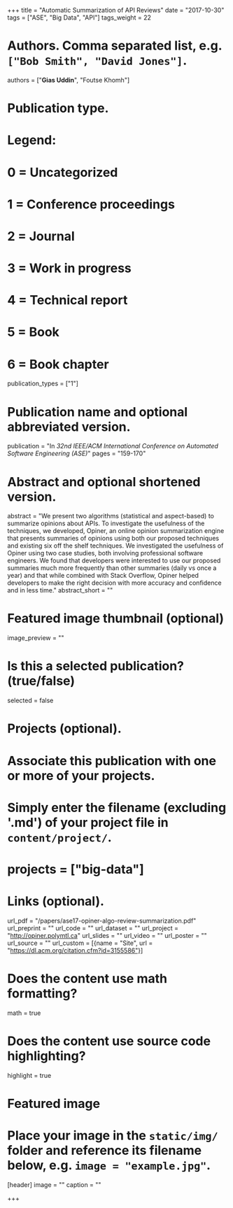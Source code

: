 +++
title = "Automatic Summarization of API Reviews"
date = "2017-10-30"
tags = ["ASE", "Big Data", "API"]
tags_weight = 22
# Authors. Comma separated list, e.g. `["Bob Smith", "David Jones"]`.
authors = ["**Gias Uddin**", "Foutse Khomh"]

# Publication type.
# Legend:
# 0 = Uncategorized
# 1 = Conference proceedings
# 2 = Journal
# 3 = Work in progress
# 4 = Technical report
# 5 = Book
# 6 = Book chapter
publication_types = ["1"]

# Publication name and optional abbreviated version.
publication = "In *32nd IEEE/ACM International Conference on Automated Software Engineering (ASE)*"
pages = "159-170"


# Abstract and optional shortened version.
abstract = "We present two algorithms (statistical and aspect-based) to summarize opinions about APIs. To investigate the usefulness of the techniques, we developed, Opiner, an online opinion summarization engine that presents summaries of opinions using both our proposed techniques and existing six off the shelf techniques. We investigated the usefulness of Opiner using two case studies, both involving professional software engineers. We found that developers were interested to use our proposed summaries much more frequently than other summaries (daily vs once a year) and that while combined with Stack Overflow, Opiner helped developers to make the right decision with more accuracy and confidence and in less time."
abstract_short = ""

# Featured image thumbnail (optional)
image_preview = ""

# Is this a selected publication? (true/false)
selected = false

# Projects (optional).
#   Associate this publication with one or more of your projects.
#   Simply enter the filename (excluding '.md') of your project file in `content/project/`.
# projects = ["big-data"]


# Links (optional).
url_pdf = "/papers/ase17-opiner-algo-review-summarization.pdf"
url_preprint = ""
url_code = ""
url_dataset = ""
url_project = "http://opiner.polymtl.ca"
url_slides = ""
url_video = ""
url_poster = ""
url_source = ""
url_custom = [{name = "Site", url = "https://dl.acm.org/citation.cfm?id=3155586"}]

# Does the content use math formatting?
math = true

# Does the content use source code highlighting?
highlight = true

# Featured image
# Place your image in the `static/img/` folder and reference its filename below, e.g. `image = "example.jpg"`.
[header]
image = ""
caption = ""

+++


